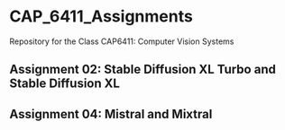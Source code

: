# CAP_6411_Assignments
Repository for the Class CAP6411: Computer Vision Systems

## Assignment 02: Stable Diffusion XL Turbo and Stable Diffusion XL
## Assignment 04: Mistral and Mixtral
